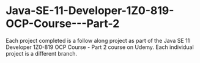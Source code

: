 # Java-SE-11-Developer-1Z0-819-OCP-Course---Part-2
Each project completed is a follow along project as part of the Java SE 11 Developer 1Z0-819 OCP Course - Part 2 course on Udemy. Each individual project is a different branch.

